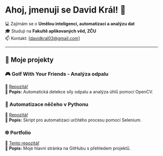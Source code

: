 # Ahoj, jmenuji se David Král! 👋

💻 Zajímám se o **Umělou inteligenci, automatizaci a analýzu dat**  
🎓 Studuji na **Fakultě aplikovaných věd, ZČU**  
📫 Kontakt: [davidkral03@gmail.com]  

---

## 📌 Moje projekty

### 🎮 Golf With Your Friends - Analýza odpalu  
🔗 [Repozitář](https://github.com/davekral/golf-analysis)  
📖 **Popis:** Automatická detekce síly odpalu a analýza úhlů pomocí OpenCV.  

### 🤖 Automatizace něčeho v Pythonu  
🔗 [Repozitář](https://github.com/davekral/automation-script)  
📖 **Popis:** Skript pro automatizaci určitého procesu pomocí Selenium.

### 🌐 Portfolio 
🔗 [Tento repozitář](https://github.com/davekral)  
📖 **Popis:** Moje hlavní stránka na GitHubu s přehledem projektů.  

